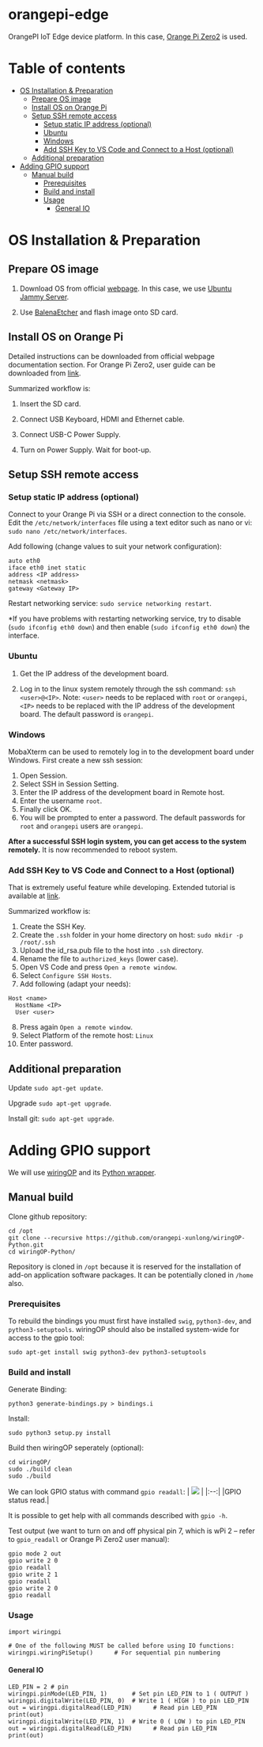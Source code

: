# orangepi-edge
OrangePI IoT Edge device platform. In this case, [Orange Pi Zero2](http://www.orangepi.org/html/hardWare/computerAndMicrocontrollers/details/Orange-Pi-Zero-2.html) is used.

# Table of contents
- [OS Installation & Preparation <a name="introduction"></a>](#os-installation-preparation)
  * [Prepare OS image](#prepare-os-image)
  * [Install OS on Orange Pi](#install-os-on-orange-pi)
  * [Setup SSH remote access](#setup-ssh-remote-access)
    + [Setup static IP address (optional)](#setup-static-ip-address)
    + [Ubuntu](#ubuntu)
    + [Windows](#windows)
    + [Add SSH Key to VS Code and Connect to a Host (optional)](#add-ssh-key-to-vs-code-and-connect-to-a-host)
  * [Additional preparation](#additional-preparation)
- [Adding GPIO support](#adding-gpio-support)
  * [Manual build](#manual-build)
    + [Prerequisites](#prerequisites)
    + [Build and install](#build-and-install)
    + [Usage](#usage)
      - [General IO](#general-io)


# OS Installation & Preparation  <a id='os-installation-preparation'></a>

## Prepare OS image <a id='prepare-os-image'></a>

1. Download OS from official [webpage](http://www.orangepi.org/html/hardWare/computerAndMicrocontrollers/details/Orange-Pi-Zero-2.html). In this case, we use [Ubuntu Jammy Server](https://drive.google.com/drive/folders/1ohxfoxWJ0sv8yEHbrXL1Bu2RkBhuCMup).

2. Use [BalenaEtcher](https://www.balena.io/etcher) and flash image onto SD card.

## Install OS on Orange Pi <a id='install-os-on-orange-pi'></a>


Detailed instructions can be downloaded from official webpage documentation section. For Orange Pi Zero2, user guide can be downloaded from [link](https://drive.google.com/drive/folders/1ToDjWZQptABxfiRwaeYW1WzQILM5iwpb). 

Summarized workflow is:


1. Insert the SD card.

2. Connect USB Keyboard, HDMI and Ethernet cable.

3. Connect USB-C Power Supply.

4. Turn on Power Supply. Wait for boot-up.


## Setup SSH remote access <a id='setup-ssh-remote-access-pi'></a>

### Setup static IP address (optional) <a id='setup-static-ip-address'></a>

Connect to your Orange Pi via SSH or a direct connection to the console. Edit the `/etc/network/interfaces` file using a text editor such as nano or vi: `sudo nano /etc/network/interfaces`.

Add following (change values to suit your network configuration):

```
auto eth0     
iface eth0 inet static
address <IP address>
netmask <netmask>
gateway <Gateway IP>
```

Restart networking service: `sudo service networking restart`.

*If you have problems with restarting networking service, try to disable (`sudo ifconfig eth0 down`) and then enable (`sudo ifconfig eth0 down`) the interface.

### Ubuntu <a id='ubuntu'></a>

1. Get the IP address of the development board.

2. Log in to the linux system remotely through the ssh command: `ssh <user>@<IP>`. Note: `<user>` needs to be replaced with `root` or `orangepi`, `<IP>` needs to be replaced with the IP address of the development board. The default password is `orangepi`.


### Windows <a id='windows'></a>

MobaXterm can be used to remotely log in to the development board under Windows. First create a new ssh session:
1. Open Session.
2. Select SSH in Session Setting.
3. Enter the IP address of the development board in Remote host.
4. Enter the username `root`.
5. Finally click OK.
6. You will be prompted to enter a password. The default passwords for `root` and `orangepi` users are `orangepi`.

**After a successful SSH login system, you can get access to the system remotely.**
It is now recommended to reboot system.

### Add SSH Key to VS Code and Connect to a Host (optional) <a id='add-ssh-key-to-vs-code-and-connect-to-a-host'></a>


That is extremely useful feature while developing. Extended tutorial is available at [link](https://adamtheautomator.com/add-ssh-key-to-vs-code/).

Summarized workflow is:

1. Create the SSH Key.
2. Create the `.ssh` folder in your home directory on host: `sudo mkdir -p /root/.ssh`
3. Upload the id_rsa.pub file to the host into `.ssh` directory.
4. Rename the file to `authorized_keys` (lower case).
5. Open VS Code and press `Open a remote window`.
6. Select `Configure SSH Hosts`.
7. Add following (adapt your needs):
```
Host <name>
  HostName <IP>
  User <user>
```
8. Press again `Open a remote window`.
9. Select Platform of the remote host: `Linux`
10. Enter password.


## Additional preparation <a id='additional-preparation'></a>

Update `sudo apt-get update`.

Upgrade `sudo apt-get upgrade`.

Install git: `sudo apt-get upgrade`.


# Adding GPIO support <a id='adding-gpio-support'></a>

We will use [wiringOP](https://github.com/orangepi-xunlong/wiringOP) and its [Python wrapper](https://github.com/orangepi-xunlong/wiringOP-Python).

## Manual build <a id='manual-build'></a>
Clone github repository:
```
cd /opt
git clone --recursive https://github.com/orangepi-xunlong/wiringOP-Python.git
cd wiringOP-Python/
```
Repository is cloned in `/opt` because it is reserved for the installation of add-on application software packages. It can be potentially cloned in `/home` also.



### Prerequisites <a id='prerequisites'></a>
To rebuild the bindings you must first have installed `swig`, `python3-dev`, and `python3-setuptools`. wiringOP should also be installed system-wide for access to the gpio tool:

```
sudo apt-get install swig python3-dev python3-setuptools
```

### Build and install <a id='build-and-install'></a>

Generate Binding:
```
python3 generate-bindings.py > bindings.i
```

Install:
```
sudo python3 setup.py install
```

Build then wiringOP seperately (optional):

```
cd wiringOP/
sudo ./build clean
sudo ./build
```
We can look GPIO status with command `gpio readall`:
| ![](/docs/img/gpio_readall.png) |
|:--:| 
|GPIO status read.|

It is possible to get help with all commands described with `gpio -h`.

Test output (we want to turn on and off physical pin 7, which is wPi 2 – refer to `gpio_readall` or Orange Pi Zero2 user manual):
```
gpio mode 2 out
gpio write 2 0
gpio readall
gpio write 2 1
gpio readall
gpio write 2 0
gpio readall
```

### Usage <a id='usage'></a>

```
import wiringpi

# One of the following MUST be called before using IO functions:
wiringpi.wiringPiSetup()      # For sequential pin numbering
```

#### General IO <a id='general-io'></a>

```
LED_PIN = 2 # pin
wiringpi.pinMode(LED_PIN, 1)       # Set pin LED_PIN to 1 ( OUTPUT )
wiringpi.digitalWrite(LED_PIN, 0)  # Write 1 ( HIGH ) to pin LED_PIN
out = wiringpi.digitalRead(LED_PIN)      # Read pin LED_PIN
print(out)
wiringpi.digitalWrite(LED_PIN, 1)  # Write 0 ( LOW ) to pin LED_PIN
out = wiringpi.digitalRead(LED_PIN)      # Read pin LED_PIN
print(out)
```